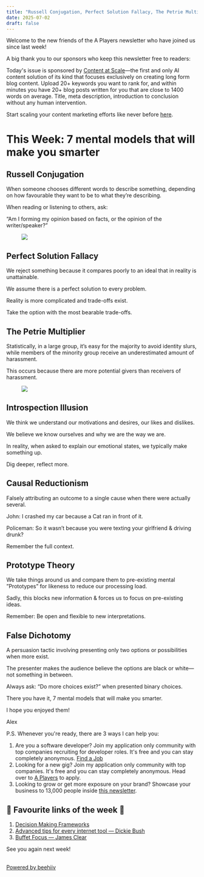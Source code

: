 ```yaml
---
title: "Russell Conjugation, Perfect Solution Fallacy, The Petrie Multiplier & More"
date: 2025-07-02
draft: false
---
```


<p id="">Welcome to the new friends of the A Players newsletter who have joined us since last week!</p><p id="">A big thank you to our sponsors who keep this newsletter free to readers:</p><p id="">Today's issue is sponsored by <a href="https://contentatscale.ai/?fpr=alex-57" target="_blank" id="">Content at Scale</a>—the first and only AI content solution of its kind that focuses exclusively on creating long form blog content. Upload 20+ keywords you want to rank for, and within minutes you have 20+ blog posts written for you that are close to 1400 words on average.&nbsp;Title, meta description, introduction to conclusion without any human intervention. </p><p id="">Start scaling your content marketing efforts like never before <a href="https://contentatscale.ai/?fpr=alex-57" target="_blank" id="">here</a>.</p><h1 id="">This Week: 7 mental models that will make you smarter </h1><h2 id="">Russell Conjugation</h2><p id="">When someone chooses different words to describe something, depending on how favourable they want to be to what they’re describing. </p><p id="">When reading or listening to others, ask: </p><p id="">“Am I forming my opinion based on facts, or the opinion of the writer/speaker?”</p><figure class="w-richtext-figure-type-image w-richtext-align-center" data-rt-type="image" data-rt-align="center"><div><img src="https://uploads-ssl.webflow.com/63fd511e232de229bfe66c52/640d56483d2f141669812146_image.jpeg" id="" width="auto" height="auto" loading="auto"></div></figure><h2 id="">Perfect Solution Fallacy</h2><p id="">We reject something because it compares poorly to an ideal that in reality is unattainable.</p><p id="">We assume there is a perfect solution to every problem.</p><p id="">Reality is more complicated and trade-offs exist.</p><p id="">Take the option with the most bearable trade-offs.</p><h2 id="">The Petrie Multiplier</h2><p id="">Statistically, in a large group, it’s easy for the majority to avoid identity slurs, while members of the minority group receive an underestimated amount of harassment. </p><p id="">This occurs because there are more potential givers than receivers of harassment.</p><figure class="w-richtext-figure-type-image w-richtext-align-center" data-rt-type="image" data-rt-align="center"><div><img src="https://uploads-ssl.webflow.com/63fd511e232de229bfe66c52/640d56483d2f145b08812145_image.jpeg" id="" width="auto" height="auto" loading="auto"></div></figure><h2 id="">Introspection Illusion</h2><p id="">We think we understand our motivations and desires, our likes and dislikes.</p><p id="">We believe we know ourselves and why we are the way we are.</p><p id="">In reality, when asked to explain our emotional states, we typically make something up.</p><p id="">Dig deeper, reflect more.</p><h2 id="">Causal Reductionism</h2><p id="">Falsely attributing an outcome to a single cause when there were actually several. </p><p id="">John: I crashed my car because a Cat ran in front of it. </p><p id="">Policeman: So it wasn’t because you were texting your girlfriend &amp; driving drunk?</p><p id="">Remember the full context. </p><h2 id="">Prototype Theory</h2><p id="">We take things around us and compare them to pre-existing mental ”Prototypes” for likeness to reduce our processing load. </p><p id="">Sadly, this blocks new information &amp; forces us to focus on pre-existing ideas.</p><p id="">Remember: Be open and flexible to new interpretations. </p><h2 id="">False Dichotomy</h2><p id="">A persuasion tactic involving presenting only two options or possibilities when more exist.</p><p id="">The presenter makes the audience believe the options are black or white—not something in between. </p><p id="">Always ask: “Do more choices exist?” when presented binary choices. </p><p id="">There you have it, 7 mental models that will make you smarter.&nbsp;</p><p id="">I hope you enjoyed them!</p><p id="">Alex</p><p id="">P.S. Whenever you're ready, there are 3 ways I can help you:</p><ol type="decimal" id=""><li id="">Are you a software developer? Join my application only community with top companies recruiting for developer roles. It's free and you can stay completely anonymous. <a href="https://www.alexbrogan.com/global-developers-collective" target="_blank" id="">Find a Job</a></li><li id="">Looking for a new gig? Join my application only community with top companies. It's free and you can stay completely anonymous. Head over to <a href="https://alexbrogan.pallet.com/talent/welcome?referral=true" target="_blank" id="">A Players</a> to apply. </li><li id="">Looking to grow or get more exposure on your brand? Showcase your business to 13,000 people inside <a href="https://www.alexbrogan.com/partnership" target="_blank" id="">this newsletter</a>.</li></ol><h2 id="">🔗 Favourite links of the week 🔗</h2><ol type="decimal" id=""><li id=""><a href="https://coda.io/@greg-docter/decision-making-frameworks" target="_blank" id="">Decision Making Frameworks</a><br></li><li id=""><a href="https://twitter.com/dickiebush/status/1458972093773668352?s=20" target="_blank" id="">Advanced tips for every internet tool — Dickie Bush</a></li><li id=""><a href="https://jamesclear.com/buffett-focus" target="_blank" id="">Buffet Focus — James Clear</a></li></ol><p id="">See you again next week!</p><p id=""><br><a target="_blank" href="https://www.beehiiv.com/?utm_campaign=cf1d0842-50c5-468d-baff-1dda84283e42&utm_medium=post_rss&utm_source=a_players" id="">Powered by beehiiv</a></p>
